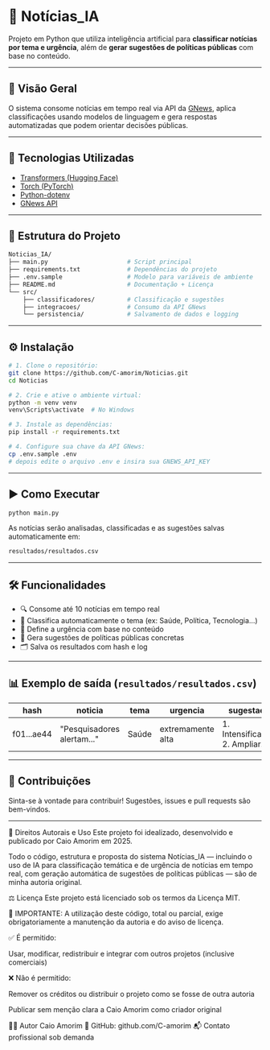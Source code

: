 # 📰 Notícias_IA

Projeto em Python que utiliza inteligência artificial para **classificar notícias por tema e urgência**, além de **gerar sugestões de políticas públicas** com base no conteúdo.

---

## 🚀 Visão Geral

O sistema consome notícias em tempo real via API da [GNews](https://gnews.io/), aplica classificações usando modelos de linguagem e gera respostas automatizadas que podem orientar decisões públicas.

---

## 🧠 Tecnologias Utilizadas

- [Transformers (Hugging Face)](https://huggingface.co/transformers/)
- [Torch (PyTorch)](https://pytorch.org/)
- [Python-dotenv](https://pypi.org/project/python-dotenv/)
- [GNews API](https://gnews.io/)

---

## 📁 Estrutura do Projeto

```bash
Noticias_IA/
├── main.py                      # Script principal
├── requirements.txt             # Dependências do projeto
├── .env.sample                  # Modelo para variáveis de ambiente
├── README.md                    # Documentação + Licença
└── src/
    ├── classificadores/         # Classificação e sugestões
    ├── integracoes/             # Consumo da API GNews
    └── persistencia/            # Salvamento de dados e logging
```

---

## ⚙️ Instalação

```bash
# 1. Clone o repositório:
git clone https://github.com/C-amorim/Noticias.git
cd Noticias

# 2. Crie e ative o ambiente virtual:
python -m venv venv
venv\Scripts\activate  # No Windows

# 3. Instale as dependências:
pip install -r requirements.txt

# 4. Configure sua chave da API GNews:
cp .env.sample .env
# depois edite o arquivo .env e insira sua GNEWS_API_KEY
```

---

## ▶️ Como Executar

```bash
python main.py
```

As notícias serão analisadas, classificadas e as sugestões salvas automaticamente em:

```bash
resultados/resultados.csv
```

---

## 🛠️ Funcionalidades

- 🔍 Consome até 10 notícias em tempo real
- 📌 Classifica automaticamente o tema (ex: Saúde, Política, Tecnologia...)
- 🚨 Define a urgência com base no conteúdo
- 🧠 Gera sugestões de políticas públicas concretas
- 🗂️ Salva os resultados com hash e log

---

## 📊 Exemplo de saída (`resultados/resultados.csv`)

| hash       | noticia                       | tema   | urgencia           | sugestao                                |
|------------|-------------------------------|--------|---------------------|------------------------------------------|
| f01...ae44 | "Pesquisadores alertam..."    | Saúde  | extremamente alta  | 1. Intensificar... 2. Ampliar...         |

---

## 🤝 Contribuições

Sinta-se à vontade para contribuir! Sugestões, issues e pull requests são bem-vindos.

---

📌 Direitos Autorais e Uso
Este projeto foi idealizado, desenvolvido e publicado por Caio Amorim em 2025.

Todo o código, estrutura e proposta do sistema Notícias_IA — incluindo o uso de IA para classificação temática e de urgência de notícias em tempo real, com geração automática de sugestões de políticas públicas — são de minha autoria original.

⚖️ Licença
Este projeto está licenciado sob os termos da Licença MIT.

📌 IMPORTANTE:
A utilização deste código, total ou parcial, exige obrigatoriamente a manutenção da autoria e do aviso de licença.

✅ É permitido:

Usar, modificar, redistribuir e integrar com outros projetos (inclusive comerciais)

❌ Não é permitido:

Remover os créditos ou distribuir o projeto como se fosse de outra autoria

Publicar sem menção clara a Caio Amorim como criador original

🧑‍💻 Autor
Caio Amorim
🔗 GitHub: github.com/C-amorim
📬 Contato profissional sob demanda
